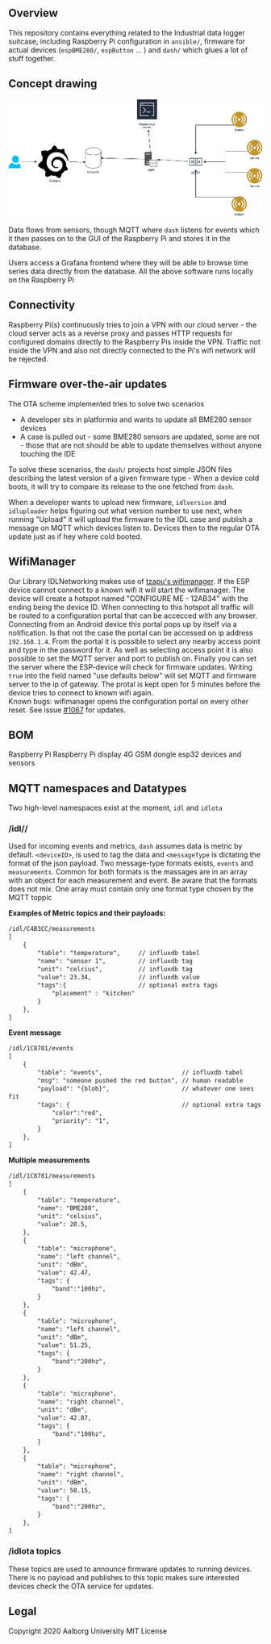 ## Overview

This repository contains everything related to the Industrial data logger suitcase, including Raspberry Pi configuration in `ansible/`, firmware for actual devices (`espBME280/`, `espButton` ... ) and `dash/` which glues a lot of stuff together.

## Concept drawing
![picture](docs/conceptdiagram.png)

Data flows from sensors, though MQTT where `dash` listens for events which it then passes on to the GUI of the Raspberry Pi and stores it in the database.
 
Users access a Grafana frontend where they will be able to browse time series data directly from the database.
All the above software runs locally on the Raspberry Pi

## Connectivity
Raspberry Pi(s) continuously tries to join a VPN with our cloud server - the cloud server acts as a reverse proxy and passes HTTP requests for configured domains directly to the Raspberry Pis inside the VPN. Traffic not inside the VPN and also not directly connected to the Pi's wifi network will be rejected.

## Firmware over-the-air updates
The OTA scheme implemented tries to solve two scenarios
* A developer sits in platformio and wants to update all BME280 sensor devices
* A case is pulled out - some BME280 sensors are updated, some are not - those that are not should be able to update themselves without anyone touching the IDE

To solve these scenarios, the `dash/` projects host simple JSON files describing the latest version of a given firmware type - When a device cold boots, it will try to compare its release to the one fetched from `dash`.

When a developer wants to upload new firmware, `idlversion` and `idluploader` helps figuring out what version number to use next, when running "Upload" it will upload the firmware to the IDL case and publish a message on MQTT which devices listen to. Devices then to the regular OTA update just as if hey where cold booted.

## WifiManager
Our Library IDLNetworking makes use of [tzapu's wifimanager](https://github.com/tzapu/WiFiManager/tree/development). If the ESP device cannot connect to a known wifi it will start the wifimanager. The device will create a hotspot named "CONFIGURE ME - 12AB34" with the ending being the device ID. When connecting to this hotspot all traffic will be routed to a configuration portal that can be accecced with any browser. Connecting from an Android device this portal pops up by itself via a notification. Is that not the case the portal can be accessed on ip address `192.168.1.4`. 
From the portal it is possible to select any nearby access point and type in the password for it. As well as selecting access point it is also possible to set the MQTT server and port to publish on. Finally you can set the server where the ESP-device will check for firmware updates.
Writing `true` into the field named "use defaults below" will set MQTT and firmware server to the ip of gateway.
The protal is kept open for 5 minutes before the device tries to connect to known wifi again.  
Known bugs: wifimanager opens the configuration portal on every other reset. See issue [#1067](https://github.com/tzapu/WiFiManager/issues/1067) for updates. 


## BOM
Raspberry Pi
Raspberry Pi display
4G GSM dongle
esp32 devices and sensors

## MQTT namespaces and Datatypes
Two high-level namespaces exist at the moment, `idl` and `idlota`

### /idl/<deviceID>/<messageType>
Used for incoming events and metrics, `dash` assumes data is metric by default. `<deviceID>`, is used to tag the data and `<messageType` is dictating the format of the json payload. Two message-type formats exists, `events` and `measurements`. Common for both formats is the massages are in an array with an object for each measurement and event. Be aware that the formats does not mix. One array must contain only one format type chosen by the MQTT toppic

**Examples of Metric topics and their payloads:**
```
/idl/C4B3CC/measurements
[
    {       
        "table": "temperature",     // influxdb tabel
        "name": "sensor 1",         // influxdb tag
        "unit": "celcius",          // influxdb tag
        "value": 23.34,             // influxdb value
        "tags":{                    // optional extra tags
            "placement" : "kitchen"
        }
    },
]
```
**Event message**
```
/idl/1C8781/events
[
    {       
        "table": "events",                      // influxdb tabel
        "msg": "someone pushed the red button", // human readable 
        "payload": "{blob}",                    // whatever one sees fit
        "tags": {                               // optional extra tags
            "color":"red",
            "priority": "1",
        }
    },
]
```
**Multiple measurements**
```
/idl/1C8781/measurements
[
    {       
        "table": "temperature",
        "name": "BME280",
        "unit": "celsius",
        "value": 20.5,
    },
    {       
        "table": "microphone",
        "name": "left channel",
        "unit": "dBm",
        "value": 42.47,
        "tags": { 
            "band":"100hz",
        }
    },
    {       
        "table": "microphone",
        "name": "left channel",
        "unit": "dBm",
        "value": 51.25,
        "tags": { 
            "band":"200hz",
        }
    },
    {       
        "table": "microphone",
        "name": "right channel",
        "unit": "dBm",
        "value": 42.87,
        "tags": { 
            "band":"100hz",
        }
    },
    {       
        "table": "microphone",
        "name": "right channel",
        "unit": "dBm",
        "value": 50.15,
        "tags": { 
            "band":"200hz",
        }
    },
]
```


### /idlota topics
These topics are used to announce firmware updates to running devices. There is no payload and publishes to this topic makes sure interested devices check the OTA service for updates.

## Legal
Copyright 2020 Aalborg University
MIT License
